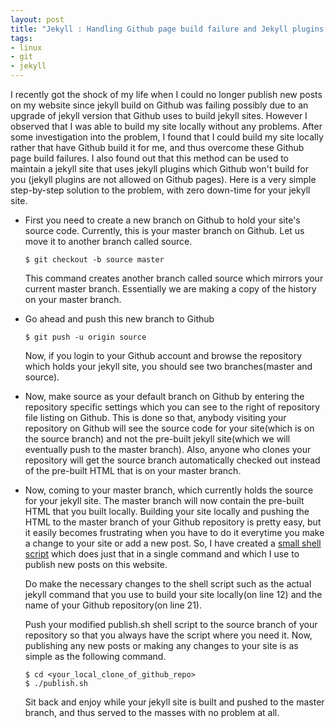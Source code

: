 ```yaml
---
layout: post
title: "Jekyll : Handling Github page build failure and Jekyll plugins on Github"
tags:
- linux
- git
- jekyll
---
```


I recently got the shock of my life when I could no longer publish new posts on my website since jekyll build on Github was failing possibly due to an upgrade of jekyll version that Github uses to build jekyll sites. However I observed that I was able to build my site locally without any problems. After some investigation into the problem, I found that I could build my site locally rather that have Github build it for me, and thus overcome these Github page build failures. I also found out that this method can be used to maintain a jekyll site that uses jekyll plugins which Github won't build for you (jekyll plugins are not allowed on Github pages). Here is a very simple step-by-step solution to the problem, with zero down-time for your jekyll site.

- First you need to create a new branch on Github to hold your site's source code. Currently, this is your master branch on Github. Let us move it to another branch called source.

      $ git checkout -b source master

  This command creates another branch called source which mirrors your current master branch. Essentially we are making a copy of the history on your master branch.

- Go ahead and push this new branch to Github

      $ git push -u origin source

  Now, if you login to your Github account and browse the repository which holds your jekyll site, you should see two branches(master and source).

- Now, make source as your default branch on Github by entering the repository specific settings which you can see to the right of repository file listing on Github. This is done so that, anybody visiting your repository on Github will see the source code for your site(which is on the source branch) and not the pre-built jekyll site(which we will eventually push to the master branch). Also, anyone who clones your repository will get the source branch automatically checked out instead of the pre-built HTML that is on your master branch.

- Now, coming to your master branch, which currently holds the source for your jekyll site. The master branch will now contain the pre-built HTML that you built locally. Building your site locally and pushing the HTML to the master branch of your Github repository is pretty easy, but it easily becomes frustrating when you have to do it everytime you make a change to your site or add a new post. So, I have created a [small shell script](https://github.com/varunbpatil/varunbpatil.github.com/blob/source/publish.sh) which does just that in a single command and which I use to publish new posts on this website.

  Do make the necessary changes to the shell script such as the actual jekyll command that you use to build your site locally(on line  12) and the name of your Github repository(on line 21).

  Push your modified publish.sh shell script to the source branch of your repository so that you always have the script where you need it. Now, publishing any new posts or making any changes to your site is as simple as the following command.

      $ cd <your_local_clone_of_github_repo>
      $ ./publish.sh

  Sit back and enjoy while your jekyll site is built and pushed to the master branch, and thus served to the masses with no problem at all.